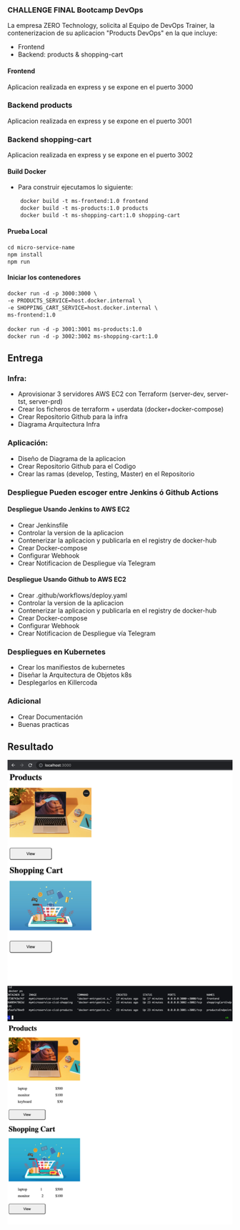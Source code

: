 ### CHALLENGE FINAL Bootcamp DevOps

La empresa ZERO Technology, solicita al Equipo de DevOps Trainer, la contenerizacion de su aplicacion "Products DevOps" en la que incluye:

- Frontend
- Backend: products & shopping-cart

#### Frontend
Aplicacion realizada en express y se expone en el puerto 3000

### Backend products
Aplicacion realizada en express y se expone en el puerto 3001

### Backend shopping-cart
Aplicacion realizada en express y se expone en el puerto 3002


#### Build Docker 
- Para construir ejecutamos lo siguiente:
```
    docker build -t ms-frontend:1.0 frontend
    docker build -t ms-products:1.0 products
    docker build -t ms-shopping-cart:1.0 shopping-cart
```
#### Prueba Local
    cd micro-service-name 
    npm install
    npm run
    

#### Iniciar los contenedores 
    docker run -d -p 3000:3000 \
    -e PRODUCTS_SERVICE=host.docker.internal \
    -e SHOPPING_CART_SERVICE=host.docker.internal \
    ms-frontend:1.0

    docker run -d -p 3001:3001 ms-products:1.0
    docker run -d -p 3002:3002 ms-shopping-cart:1.0

## Entrega

### Infra:
- Aprovisionar 3 servidores AWS EC2 con Terraform (server-dev, server-tst, server-prd)
- Crear los ficheros de terraform + userdata (docker+docker-compose)
- Crear Repositorio Github para la infra
- Diagrama Arquitectura Infra 

### Aplicación:
- Diseño de Diagrama de la aplicacion
- Crear Repositorio Github para el Codigo
- Crear las ramas (develop, Testing, Master) en el Repositorio

### Despliegue Pueden escoger entre Jenkins ó Github Actions

#### Despliegue Usando Jenkins to AWS EC2 
- Crear Jenkinsfile
- Controlar la version de la aplicacion
- Contenerizar la aplicacion y publicarla en el registry de docker-hub
- Crear Docker-compose 
- Configurar Webhook
- Crear Notificacion de Despliegue vía Telegram

#### Despliegue Usando Github to AWS EC2 
- Crear .github/workflows/deploy.yaml
- Controlar la version de la aplicacion
- Contenerizar la aplicacion y publicarla en el registry de docker-hub
- Crear Docker-compose 
- Configurar Webhook
- Crear Notificacion de Despliegue vía Telegram


### Despliegues en Kubernetes

- Crear los manifiestos de kubernetes
- Diseñar la Arquitectura de Objetos k8s
- Desplegarlos en Killercoda 

### Adicional 
- Crear Documentación
- Buenas practicas

## Resultado

![](docs/1.png)
![](docs/2.png)
![](docs/3.png)